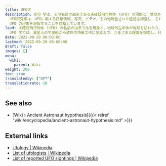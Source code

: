 ```yaml
---
title: UFO学
description: UFO 学は、その名前の由来である未確認飛行物体 (UFO) の現象と、地球外生命体が地球を訪れたり、地球と相互作用したりする可能性に焦点を当てた研究および研究分野です。
  UFO研究家は、UFOに関する目撃情報、写真、ビデオ、その他報告された証拠を調査し、それらを分析してその性質と起源を特定します。 UFO 学では、異星人の宇宙船から政府の隠蔽工作に至るまで、さまざまな理論を探求し、科学的調査、目撃証言、証拠書類を通じて
  UFO の現象を理解することを目指しています。
lead: 未確認飛行物体 (UFO) の名前の由来である現象と、地球外生命体が地球を訪れたり、地球と対話したりする可能性に焦点を当てた研究と研究分野。 UFO研究家は、UFOに関する目撃情報、写真、ビデオ、その他報告された証拠を調査し、それらを分析してその性質と起源を特定します。
  UFO 学では、異星人の宇宙船から政府の隠蔽工作に至るまで、さまざまな理論を探求し、科学的調査、目撃証言、証拠書類を通じて UFO の現象を理解することを目指しています。
date: 2022-09-20 00:00:00
lastmod: 2022-09-20 00:00:00
draft: false
images: []
menu:
  wiki:
    parent: Wiki
weight: 200
toc: true
translatedby: ["GPT"]
translationrate: 10
---
```


## See also

- [Wiki › Ancient Astronaut hypothesis]({{< relref "wiki/encyclopedia/ancient-astronaut-hypothesis.md" >}})

## External links

- [Ufology | Wikipedia](https://en.wikipedia.org/wiki/Ufology)
- [List of ufologists | Wikipedia](https://en.wikipedia.org/wiki/List_of_ufologists)
- [List of reported UFO sightings | Wikipedia](https://en.wikipedia.org/wiki/List_of_reported_UFO_sightings)
